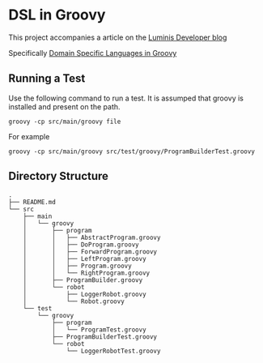 DSL in Groovy
=============

This project accompanies a article on the 
[Luminis Developer blog](http://lsd.luminis.eu/blog/ "The Luminis Corporate Blog")

Specifically [Domain Specific Languages in Groovy](http://lsd.luminis.eu/domain-specific-languages-in-groovy/ "DSL in Groovy")

Running a Test
--------------

Use the following command to run a test. It is assumped that groovy is installed
and present on the path.

    groovy -cp src/main/groovy file

For example

    groovy -cp src/main/groovy src/test/groovy/ProgramBuilderTest.groovy

Directory Structure
-------------------
    .
    ├── README.md
    └── src
        ├── main
        │   └── groovy
        │       ├── program
        │       │   ├── AbstractProgram.groovy    
        │       │   ├── DoProgram.groovy
        │       │   ├── ForwardProgram.groovy
        │       │   ├── LeftProgram.groovy
        │       │   ├── Program.groovy
        │       │   └── RightProgram.groovy    
        │       ├── ProgramBuilder.groovy
        │       └── robot
        │           ├── LoggerRobot.groovy
        │           └── Robot.groovy
        └── test
            └── groovy
                ├── program
                │   └── ProgramTest.groovy
                ├── ProgramBuilderTest.groovy
                └── robot
                    └── LoggerRobotTest.groovy

